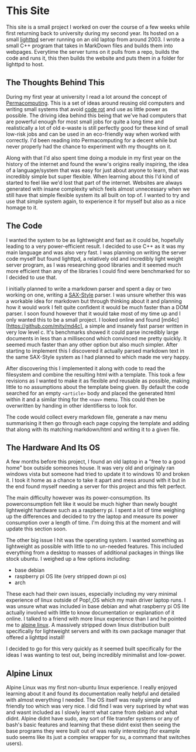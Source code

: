 
# This Site

This site is a small project I worked on over the course of a few weeks while first returning back to university during my second year. Its hosted on a small [lighttpd](https://www.lighttpd.net/) server running on an old laptop from around 2003. I wrote a small C++ program that takes in MarkDown files and builds them into webpages. Everytime the server turns on it pulls from a repo, builds the code and runs it, this then builds the website and puts them in a folder for lighttpd to host.

## The Thoughts Behind This

During my first year at university I read a lot around the concept of [Permacomputing](http://permacomputing.net/). This is a set of ideas around reusing old computers and writing small systems that avoid [code rot](https://en.wikipedia.org/wiki/Software_rot) and use as little power as possible.
The driving idea behind this being that we've had computers that are powerful enough for most small jobs for quite a long time and realistically a lot of old e-waste is still perfectly good for these kind of small low-risk jobs and can be used in an eco-friendly way when worked with correctly. I'd been reading into Permacomputing for a decent while but never properly had the chance to experiment with my thoughts on it.

Along with that I'd also spent time doing a module in my first year on the history of the internet and found the www's origins really inspiring, the idea of a language/system that was easy for just about anyone to learn, that was incredibly simple but super flexible. When learning about this I'd kind of started to feel like we'd lost that part of the internet. Websites are always generated with insane complexity which feels almost unnecessary when we still have that simple flexible system its all built on top of. I wanted to try and use that simple system again, to experience it for myself but also as a nice homage to it.

## The Code
I wanted the system to be as lightweight and fast as it could be, hopefully leading to a very power-efficient result. I decided to use C++ as it was my main language and was also very fast. I was planning on writing the server code myself but found lighttpd, a relatively old and incredibly light weight server program, as I was researching good libraries and it seemed much more efficient than any of the libraries I could find were benchmarked for so I decided to use that.

I initially planned to write a markdown parser and spent a day or two working on one, writing a [SAX-Style](https://en.wikipedia.org/wiki/Simple_API_for_XML) parser. I was unsure whether this was a workable idea for markdown but through thinking about it and planning how it would work I felt quite confident it would be much faster than a DOM parser. I soon found however that it would take most of my time up and I only wanted this to be a small project. I looked online and found [md4c][https://github.com/mity/md4c], a simple and insanely fast parser written in very low level c. It's benchmarks showed it could parse incredibly large documents in less than a millisecond which convinced me pretty quickly. It seemed much faster than any other option but also much simpler. After starting to implement this I discovered it actually parsed markdown text in the same SAX-Style system as I had planned to which made me very happy.

After discovering this I implemented it along with code to read the filesystem and combine the resulting html with a template. This took a few revisions as I wanted to make it as flexible and reusable as possible, making little to no assumptions about the template being given. By default the code searched for an empty `<article>` body and placed the generated html within it and a similar thing for the `<nav>` menu. This could then be overwritten by handing in other identifierss to look for.

The code would collect every markdown file, generate a nav menu summarising it then go through each page copying the template and adding that along with its matching markdown/html and writing it to a given file.

## The Hardware And Its OS
A few months before this project, I found an old laptop in a "free to a good home" box outside someones house. It was very old and originaly ran windows vista but someone had tried to update it to windows 10 and broken it. I took it home as a chance to take it apart and mess around with it but in the end found myself needing a server for this project and this felt perfect.

The main difficulty however was its power-consumption. Its powerconsumption felt like it would be much higher than newly bought lightweight hardware such as a raspberry pi. I spent a lot of time weighing up the differences and decided to try the laptop and measure its power consumption over a length of time. I'm doing this at the moment and will update this section soon.

The other big issue I hit was the operating system. I wanted something as lightweight as possible with little to no un-needed features. This included everything from a desktop to masses of additional packages in things like stock ubuntu. I weighed up a few options including:
- base debian
- raspberry pi OS lite (very stripped down pi os)
- arch

These each had their own issues, especially including my very minimal experience of linux outside of Pop!_OS which my main driver laptop runs. I was unsure what was included in base debian and what raspberry pi OS lite actually involved with little to know documentation or explanation of it online. I talked to a friend with more linux experience than I and he pointed me to [alpine linux](https://www.alpinelinux.org/). A massively stripped down linux distribution built specifically for lightweight servers and with its own package manager that offered a lighttpd install!

I decided to go for this very quickly as it seemed built specifically for the ideas I was wanting to test out, being incredibly minimalist and low-power.

## Alpine Linux
Alpine Linux was my first non-ubuntu linux experience. I really enjoyed learning about it and found its documentation really helpful and detailed with almost everything I needed. The OS itself was really simple and friendly too which was very nice. I did find I was very suprised by what was and wasnt included as I slowly learnt what came from debian and what didnt. Alpine didnt have sudo, any sort of file transfer systems or any of bash's basic features and learning that these didnt exist then seeing the base programs they were built out of was really interesting (for example sudo seems like its just a complex wrapper for su, a command that switches users).
